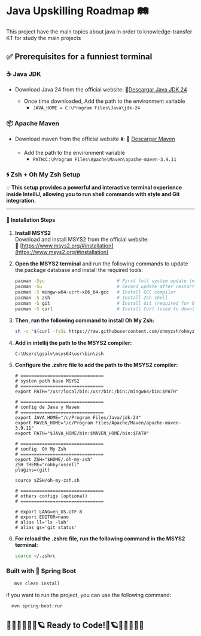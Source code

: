 # Java Upskilling Roadmap 🛤️
This project have the main topics about java in order to knowledge-transfer KT for study the main projects
## ✅ Prerequisites for  a funniest terminal
### ☕ Java JDK
 - Download Java 24 from the official website:
   🔗[Descargar Java JDK 24](https://www.oracle.com/java/technologies/downloads/#jdk24-windows)

   - Once time downloaded, Add the path to the environment variable
     - ```JAVA_HOME = C:\Program Files\Java\jdk-24```

### 📦 Apache Maven
 - Download maven from the official website ⬇️:
  🔗 [Descargar Maven](https://maven.apache.org/)

   - Add the path to the environment variable
     - `PATH`:```C:\Program Files\Apache\Maven\apache-maven-3.9.11```
### 🌀 Zsh + Oh My Zsh Setup

💡 **This setup provides a powerful and interactive terminal experience inside IntelliJ, allowing you to run shell commands with style and Git integration.**

---

#### 🔧 Installation Steps

1. **Install MSYS2**  
   Download and install MSYS2 from the official website:  
   🔗 [https://www.msys2.org/#installation](https://www.msys2.org/#installation)

2. **Open the MSYS2 terminal** and run the following commands to update the package database and install the required tools:

   ```bash
   pacman -Syu                           # First full system update (may restart terminal)
   pacman -Su                            # Second update after restart (if needed)
   pacman -S mingw-w64-ucrt-x86_64-gcc   # Install GCC compiler
   pacman -S zsh                         # Install Zsh shell
   pacman -S git                         # Install Git (required for Oh My Zsh)
   pacman -S curl                        # Install Curl (used to download Oh My Zsh)
   ```
3. **Then, run the following command to install Oh My Zsh:**
    ```bash
    sh -c "$(curl -fsSL https://raw.githubusercontent.com/ohmyzsh/ohmyzsh/master/tools/install.sh)"
    ```
4. **Add in intellij the path to the MSYS2 compiler:**
    ```
    C:\Users\gsalv\msys64\usr\bin\zsh
    ```
5. **Configure the .zshrc file to add the path to the MSYS2 compiler:**
    ```
    # ===============================
    # systen path base MSYS2
    # ===============================
    export PATH="/usr/local/bin:/usr/bin:/bin:/mingw64/bin:$PATH"
    
    # ===============================
    # config de Java y Maven
    # ===============================
    export JAVA_HOME="/c/Program Files/Java/jdk-24"
    export MAVEN_HOME="/c/Program Files/Apache/Maven/apache-maven-3.9.11"
    export PATH="$JAVA_HOME/bin:$MAVEN_HOME/bin:$PATH"
    
    # ===============================
    # config  Oh My Zsh
    # ===============================
    export ZSH="$HOME/.oh-my-zsh"
    ZSH_THEME="robbyrussell"
    plugins=(git)
    
    source $ZSH/oh-my-zsh.sh
    
    # ===============================
    # others configs (optional)
    # ===============================
    
    # export LANG=en_US.UTF-8
    # export EDITOR=nano
    # alias ll='ls -lah'
    # alias gs='git status'
    ```

6. **For reload the .zshrc file, run the following command in the MSYS2 terminal:**
    ```bash
    source ~/.zshrc
    ``` 


### Built with 🌱 Spring Boot
   ```bash
      mvn clean install
   ``` 

if you want to run the project, you can use the following command:
  ```bash
    mvn spring-boot:run
  ```
## 👨‍💻🚀👨‍🚀💫🪐 Ready to Code!💫🪐👨‍🚀🚀👨‍💻



